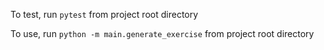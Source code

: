 To test, run `pytest` from project root directory

To use, run `python -m main.generate_exercise` from project root directory
